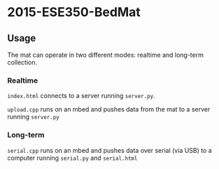 # 2015-ESE350-BedMat

## Usage

The mat can operate in two different modes: realtime and long-term collection.

### Realtime
`index.html` connects to a server running `server.py`.

`upload.cpp` runs on an mbed and pushes data from the mat to a server running `server.py`

### Long-term

`serial.cpp` runs on an mbed and pushes data over serial (via USB) to a computer running `serial.py` and `serial.html`